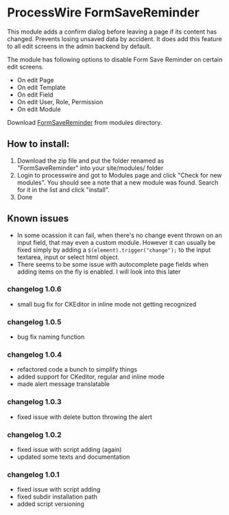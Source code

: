 # ProcessWire FormSaveReminder

This module adds a confirm dialog before leaving a page if its content has changed. Prevents losing unsaved data by accident. It does add this feature to all edit screens in the admin backend by default.

The module has following options to disable Form Save Reminder on certain edit screens.

- On edit Page
- On edit Template
- On edit Field
- On edit User, Role, Permission
- On edit Module

Download [FormSaveReminder](http://mods.pw/y) from modules directory.

## How to install:

1. Download the zip file and put the folder renamed as "FormSaveReminder" into your site/modules/ folder
2. Login to processwire and got to Modules page and click "Check for new modules". You should see a note that a new module was found. Search for it in the list and click "install".
3. Done

## Known issues

- In some ocassion it can fail, when there's no change event thrown on an input field, that may even a custom module. However it can usually be fixed simply by adding a `$(element).trigger("change");` to the input textarea, input or select html object.
- There seems to be some issue with autocomplete page fields when adding items on the fly is enabled. I will look into this later

### changelog 1.0.6
- small bug fix for CKEditor in inline mode not getting recognized

### changelog 1.0.5
- bug fix naming function

### changelog 1.0.4
- refactored code a bunch to simplify things
- added support for CKeditor, regular and inline mode
- made alert message translatable

### changelog 1.0.3
- fixed issue with delete button throwing the alert

### changelog 1.0.2
- fixed issue with script adding (again)
- updated some texts and documentation

### changelog 1.0.1
- fixed issue with script adding
- fixed subdir installation path
- added script versioning